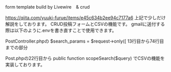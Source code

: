 form template build by Livewire　& crud

https://qiita.com/yuuki-furue/items/e45c634b2ee94c7177a6
上記で少しだけ解説をしております。
CRUD投稿フォームとCSVの機能です。
gmailに送付する際は以下のように.envを書き直すことで使用できます。

PostController.phpの
$search_params = $request->only([
13行目から74行目までの部分

Post.phpの22行目から
public function scopeSearch($query) 
でCSVの機能を実装しております。
